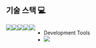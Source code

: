 ## 기술 스택 💻

<div style="display:flex; flex-direction:row;">
   <img src="https://img.shields.io/badge/Java-007396?style=for-the-badge&logo=Java&logoColor=white"> 
   <img src="https://img.shields.io/badge/mysql-4479A1?style=for-the-badge&logo=mysql&logoColor=white">
<div style="display:flex; flex-direction:row;">
   <img src="https://img.shields.io/badge/html5-E34F26?style=flat-square&logo=html5&logoColor=white"> 
   <img src="https://img.shields.io/badge/css-1572B6?style=flat-square&logo=css3&logoColor=white"> 
   <img src="https://img.shields.io/badge/javascript-F7DF1E?style=flat-square&logo=javascript&logoColor=black"> 

  - Development Tools
  -  <img src="https://img.shields.io/badge/
        intellijidea-000000?style=for-the-badge&logo=intellijidea&logoColor=white"> 
  
